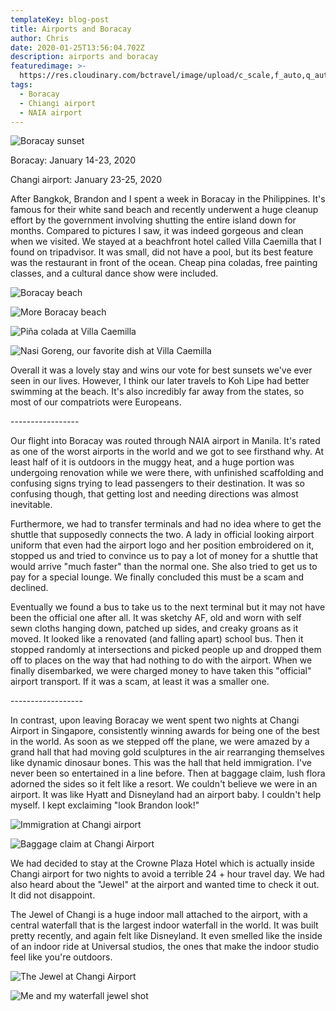 ```yaml
---
templateKey: blog-post
title: Airports and Boracay
author: Chris
date: 2020-01-25T13:56:04.702Z
description: airports and boracay
featuredimage: >-
  https://res.cloudinary.com/bctravel/image/upload/c_scale,f_auto,q_auto,w_1080/v1584108300/IMG_20200121_182000_qzp7jl.jpg
tags:
  - Boracay
  - Chiangi airport
  - NAIA airport
---
```

![](https://res.cloudinary.com/bctravel/image/upload/c_scale,f_auto,q_auto,w_1080/v1584108300/IMG_20200121_182000_qzp7jl.jpg "Boracay sunset")

Boracay: January 14-23, 2020

Changi airport: January 23-25, 2020

After Bangkok, Brandon and I spent a week in Boracay in the Philippines. It's famous for their white sand beach and recently underwent a huge cleanup effort by the government involving shutting the entire island down for months. Compared to pictures I saw, it was indeed gorgeous and clean when we visited. We stayed at a beachfront hotel called Villa Caemilla that I found on tripadvisor. It was small, did not have a pool, but its best feature was the restaurant in front of the ocean. Cheap pina coladas, free painting classes, and a cultural dance show were included.

![](https://res.cloudinary.com/bctravel/image/upload/c_scale,f_auto,q_auto,w_1080/v1584108309/IMG_20200121_181919_ugs2ry.jpg "Boracay beach")

![](https://res.cloudinary.com/bctravel/image/upload/c_scale,f_auto,q_auto,w_1080/v1584108266/IMG_20200120_131136_iuzq6i.jpg "More Boracay beach")

![](https://res.cloudinary.com/bctravel/image/upload/c_scale,f_auto,q_auto,w_1080/v1584108256/IMG_20200117_121548_qhuzf3.jpg "Piña colada at Villa Caemilla")

![](https://res.cloudinary.com/bctravel/image/upload/c_scale,f_auto,q_auto,w_1080/v1584108300/IMG_20200122_182718_qhghd9.jpg "Nasi Goreng, our favorite dish at Villa Caemilla")

Overall it was a lovely stay and wins our vote for best sunsets we've ever seen in our lives. However, I think our later travels to Koh Lipe had better swimming at the beach. It's also incredibly far away from the states, so most of our compatriots were Europeans. 

\-----------------

Our flight into Boracay was routed through NAIA airport in Manila. It's rated as one of the worst airports in the world and we got to see firsthand why. At least half of it is outdoors in the muggy heat, and a huge portion was undergoing renovation while we were there, with unfinished scaffolding and confusing signs trying to lead passengers to their destination. It was so confusing though, that getting lost and needing directions was almost inevitable. 

Furthermore, we had to transfer terminals and had no idea where to get the shuttle that supposedly connects the two. A lady in official looking airport uniform that even had the airport logo and her position embroidered on it, stopped us and tried to convince us to pay a lot of money for a shuttle that would arrive "much faster" than the normal one. She also tried to get us to pay for a special lounge. We finally concluded this must be a scam and declined.

Eventually we found a bus to take us to the next terminal but it may not have been the official one after all. It was sketchy AF, old and worn with self sewn cloths hanging down, patched up sides, and creaky groans as it moved. It looked like a renovated (and falling apart) school bus. Then it stopped randomly at intersections and picked people up and dropped them off to places on the way that had nothing to do with the airport. When we finally disembarked, we were charged money to have taken this "official" airport transport. If it was a scam, at least it was a smaller one.

\------------------

In contrast, upon leaving Boracay we went spent two nights at Changi Airport in Singapore, consistently winning awards for being one of the best in the world. As soon as we stepped off the plane, we were amazed by a grand hall that had moving gold sculptures in the air rearranging themselves like dynamic dinosaur bones. This was the hall that held immigration. I've never been so entertained in a line before. Then at baggage claim, lush flora adorned the sides so it felt like a resort. We couldn't believe we were in an airport. It was like Hyatt and Disneyland had an airport baby. I couldn't help myself. I kept exclaiming "look Brandon look!"

![](https://res.cloudinary.com/bctravel/image/upload/c_scale,f_auto,q_auto,w_1080/v1584108286/IMG_20200123_182955_mcggov.jpg "Immigration at Changi airport ")

![](https://res.cloudinary.com/bctravel/image/upload/c_scale,f_auto,q_auto,w_1080/v1584108204/IMG_3338_t1kj84.jpg "Baggage claim at Changi Airport")

We had decided to stay at the Crowne Plaza Hotel which is actually inside Changi airport for two nights to avoid a terrible 24 + hour travel day. We had also heard about the "Jewel" at the airport and wanted time to check it out. It did not disappoint. 

The Jewel of Changi is a huge indoor mall attached to the airport, with a central waterfall that is the largest indoor waterfall in the world. It was built pretty recently, and again felt like Disneyland. It even smelled like the inside of an indoor ride at Universal studios, the ones that make the indoor studio feel like you're outdoors.

![](https://res.cloudinary.com/bctravel/image/upload/c_scale,f_auto,q_auto,w_1080/v1584108255/IMG_3363_avoxbq.jpg "The Jewel at Changi Airport")



![](https://res.cloudinary.com/bctravel/image/upload/c_scale,f_auto,q_auto,w_1080/v1584108285/IMG_3373_rygtr2.jpg "Me and my waterfall jewel shot")
